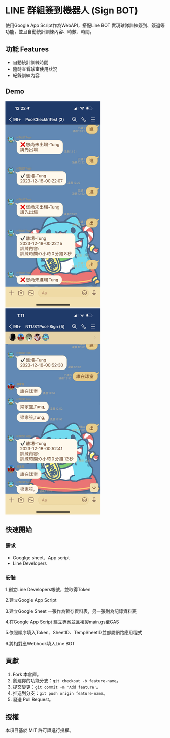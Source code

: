 # LINE 群組簽到機器人 (Sign BOT)

使用Google App Script作為WebAPI，搭配Line BOT 實現球隊訓練簽到、簽退等功能，並且自動統計訓練內容、時數、時間。

## 功能 Features

- 自動統計訓練時間
- 隨時查看球室使用狀況
- 紀錄訓練內容

## Demo

<img src="https://github.com/CharonTung/LineSignBot/blob/main/demo1.jpg" width="300px">
<img src="https://github.com/CharonTung/LineSignBot/blob/main/demo2.jpg" width="300px">

## 快速開始

### 需求

- Googlge sheet、App script
- Line Developers

### 安裝

1.創立Line Developers帳號，並取得Token

2.建立Google App Script

3.建立Google Sheet 一張作為暫存資料表，另一張則為記錄資料表

4.在Google App Script 建立專案並且複製main.gs至GAS

5.依照順序填入Token、SheetID、TempSheetID並部屬網路應用程式

6.將相對應Webhook填入Line BOT

## 貢獻

1. Fork 本倉庫。
2. 創建你的功能分支：`git checkout -b feature-name`。
3. 提交變更：`git commit -m 'Add feature'`。
4. 推送到分支：`git push origin feature-name`。
5. 發送 Pull Request。

## 授權

本項目基於 MIT 許可證進行授權。
